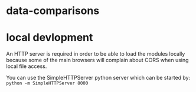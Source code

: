 # data-comparisons

# local devlopment
An HTTP server is required in order to be able to load the modules locally because
some of the main browsers will complain about CORS when using local file access.

You can use the SimpleHTTPServer python server which can be started by: `python -m SimpleHTTPServer 8000`
